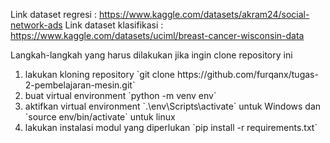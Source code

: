 Link dataset regresi : https://www.kaggle.com/datasets/akram24/social-network-ads
Link dataset klasifikasi : https://www.kaggle.com/datasets/uciml/breast-cancer-wisconsin-data

<p>Langkah-langkah yang harus dilakukan jika ingin clone repository ini</p>
<ol>
    <li> lakukan kloning repository `git clone https://github.com/furqanx/tugas-2-pembelajaran-mesin.git`
    <li> buat virtual environment `python -m venv env`
    <li> aktifkan virtual environment `.\env\Scripts\activate` untuk Windows dan `source env/bin/activate` untuk linux
    <li> lakukan instalasi modul yang diperlukan `pip install -r requirements.txt`
</ol>